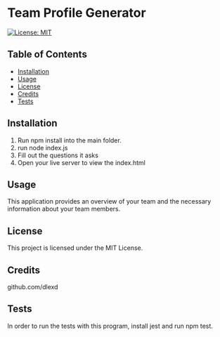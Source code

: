 # Team Profile Generator

[![License: MIT](https://img.shields.io/badge/License-MIT-yellow.svg)](https://opensource.org/licenses/MIT)

## Table of Contents

* [Installation](#installation)
* [Usage](#usage)
* [License](#license)
* [Credits](#credits)
* [Tests](#tests)

## Installation

1. Run npm install into the main folder. 
2. run node index.js 
3. Fill out the questions it asks 
4. Open your live server to view the index.html

## Usage

This application provides an overview of your team and the necessary information about your team members.

## License

This project is licensed under the MIT License.

## Credits

github.com/dlexd

## Tests

In order to run the tests with this program, install jest and run npm test.
